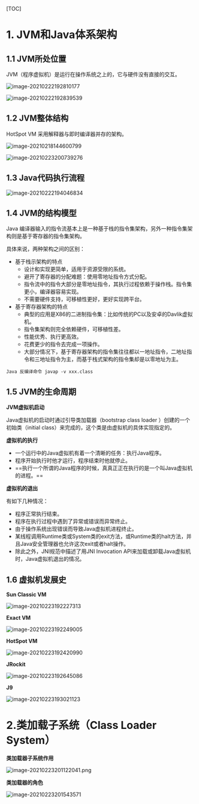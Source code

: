 [TOC]

# 1. JVM和Java体系架构

##  1.1 JVM所处位置

JVM（程序虚拟机）是运行在操作系统之上的，它与硬件没有直接的交互。

![image-20210222192810177](JVM详解.assets/image-20210222192810177.png)

![image-20210222192839539](JVM详解.assets/image-20210222192839539.png)

## 1.2 JVM整体结构

HotSpot VM 采用解释器与即时编译器并存的架构。

![image-20210218144600799](JVM详解.assets/image-20210218144600799.png)

![image-20210223200739276](JVM详解.assets/image-20210223200739276.png)

##  1.3 Java代码执行流程

![image-20210222194046834](JVM详解.assets/image-20210222194046834.png)

## 1.4 JVM的结构模型

Java 编译器输入的指令流基本上是一种基于栈的指令集架构，另外一种指令集架构则是基于寄存器的指令集架构。

具体来说，两种架构之间的区别：

- 基于栈示架构的特点
  - 设计和实现更简单，适用于资源受限的系统。
  - 避开了寄存器的分配难题：使用零地址指令方式分配。
  - 指令流中的指令大部分是零地址指令，其执行过程依赖于操作栈。指令集更小，编译器容易实现。
  - 不需要硬件支持，可移植性更好，更好实现跨平台。
- 基于寄存器架构的特点
  - 典型的应用是X86的二进制指令集：比如传统的PC以及安卓的Davlik虚拟机。
  - 指令集架构则完全依赖硬件，可移植性差。
  - 性能优秀、执行更高效。
  - 花费更少的指令去完成一项操作。
  - 大部分情况下，基于寄存器架构的指令集往往都以一地址指令，二地址指令和三地址指令为主，而基于栈式架构的指令集却是以零地址为主。

```
Java 反编译命令 javap -v xxx.class
```

## 1.5 JVM的生命周期

**JVM虚拟机启动**

Java虚拟机的启动时通过引导类加载器（bootstrap class loader ）创建的一个初始类（initial class）来完成的，这个类是由虚拟机的具体实现指定的。

**虚拟机的执行**

- 一个运行中的Java虚拟机有着一个清晰的任务：执行Java程序。
- 程序开始执行时他才运行，程序结束时他就停止。
- ==执行一个所谓的Java程序的时候，真真正正在执行的是一个叫Java虚拟机的进程。==

**虚拟机的退出**

有如下几种情况：

- 程序正常执行结束。
- 程序在执行过程中遇到了异常或错误而异常终止。
- 由于操作系统出现错误而导致Java虚拟机进程终止。
- 某线程调用Runtime类或System类的exit方法，或Runtime类的halt方法，并且Java安全管理器也允许这次exit或者halt操作。
- 除此之外，JNI规范中描述了用JNI Invocation API来加载或卸载Java虚拟机时，Java虚拟机退出的情况。

## 1.6 虚拟机发展史

**Sun Classic VM**

![image-20210223192227313](JVM详解.assets/image-20210223192227313.png)

**Exact VM**

![image-20210223192249005](JVM详解.assets/image-20210223192249005.png)

**HotSpot VM**

![image-20210223192420990](JVM详解.assets/image-20210223192420990.png)

**JRockit**

![image-20210223192645086](JVM详解.assets/image-20210223192645086.png)

**J9**

![image-20210223193021123](JVM详解.assets/image-20210223193021123.png)

# 2.类加载子系统（Class Loader System）

**类加载器子系统作用**

![image-20210223201122041.png](JVM详解.assets/image-20210223201122041.png)

**类加载器的角色**

![image-20210223201543571](JVM详解.assets/image-20210223201543571.png)


